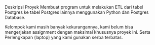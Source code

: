 Deskripsi Proyek
Membuat program untuk melakukan ETL dari tabel Postgres ke tabel Postgres lainnya menggunakan Python dan Postgres Database.

Kelompok kami masih banyak kekurangannya, kami belum bisa mengerjakan assignment dengan maksimal khususnya proyek ini.
Serta Perlengkapan (laptop) yang kami gunakan serba terbatas.


